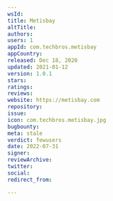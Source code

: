 ```yaml
---
wsId: 
title: Metisbay
altTitle: 
authors: 
users: 1
appId: com.techbros.metisbay
appCountry: 
released: Dec 18, 2020
updated: 2021-01-12
version: 1.0.1
stars: 
ratings: 
reviews: 
website: https://metisbay.com
repository: 
issue: 
icon: com.techbros.metisbay.jpg
bugbounty: 
meta: stale
verdict: fewusers
date: 2022-07-31
signer: 
reviewArchive: 
twitter: 
social: 
redirect_from: 

---
```


